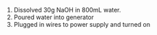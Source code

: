 1. Dissolved 30g NaOH in 800mL water.
2. Poured water into generator
3. Plugged in wires to power supply and turned on

